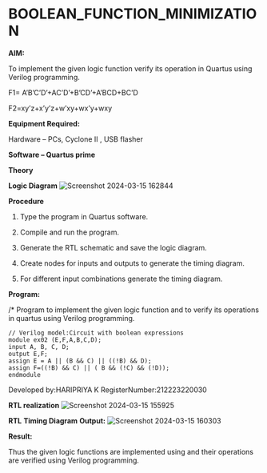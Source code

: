 # BOOLEAN_FUNCTION_MINIMIZATION

**AIM:**

To implement the given logic function verify its operation in Quartus using Verilog programming.

F1= A’B’C’D’+AC’D’+B’CD’+A’BCD+BC’D 

F2=xy’z+x’y’z+w’xy+wx’y+wxy

**Equipment Required:**

Hardware – PCs, Cyclone II , USB flasher

**Software – Quartus prime**

**Theory**

**Logic Diagram**
![Screenshot 2024-03-15 162844](https://github.com/Haripriya132006/BOOLEAN_FUNCTION_MINIMIZATION/assets/144870747/5a50362c-f0e9-4ce9-b697-771a1d988ccf)

**Procedure**

1.	Type the program in Quartus software.

2.	Compile and run the program.

3.	Generate the RTL schematic and save the logic diagram.

4.	Create nodes for inputs and outputs to generate the timing diagram.

5.	For different input combinations generate the timing diagram.


**Program:**

/* Program to implement the given logic function and to verify its operations in quartus using Verilog programming. 
```
// Verilog model:Circuit with boolean expressions
module ex02 (E,F,A,B,C,D);
input A, B, C, D;
output E,F;
assign E = A || (B && C) || ((!B) && D);
assign F=((!B) && C) || ( B && (!C) && (!D));
endmodule
```
Developed by:HARIPRIYA K 
RegisterNumber:212223220030


**RTL realization**
![Screenshot 2024-03-15 155925](https://github.com/Haripriya132006/BOOLEAN_FUNCTION_MINIMIZATION/assets/144870747/74688d94-34c2-4668-ab5a-ea3a6bdeff90)



**RTL**
**Timing Diagram**
**Output:**
![Screenshot 2024-03-15 160303](https://github.com/Haripriya132006/BOOLEAN_FUNCTION_MINIMIZATION/assets/144870747/18eac204-35dd-4a05-83c1-d8fabe54f81d)






**Result:**

Thus the given logic functions are implemented using and their operations are verified using Verilog programming.

